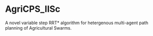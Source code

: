 # AgriCPS_IISc
A novel variable step RRT* algorithm for hetergenous multi-agent path planning of Agricultural Swarms.
